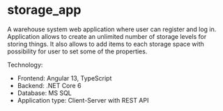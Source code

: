 # storage_app

A warehouse system web application where user can register and log in.
Application allows to create an unlimited number of storage levels for storing things.
It also allows to add items to each storage space with possibility for user to 
set some of the properties.

Technology:
- Frontend: Angular 13, TypeScript
- Backend: .NET Core 6
- Database: MS SQL
- Application type: Client-Server with REST API
